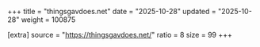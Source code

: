 +++
title = "thingsgavdoes.net"
date = "2025-10-28"
updated = "2025-10-28"
weight = 100875

[extra]
source = "https://thingsgavdoes.net/"
ratio = 8
size = 99
+++

